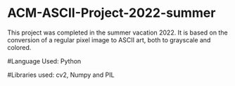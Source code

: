 # ACM-ASCII-Project-2022-summer 
This project was completed in the summer vacation 2022. It is based on the conversion of a regular pixel image to ASCII art, both to grayscale and colored.

#Language Used: 
Python

#Libraries used: 
cv2, Numpy and PIL 

